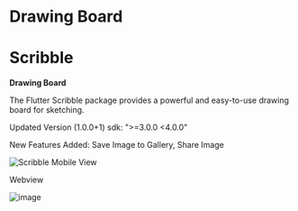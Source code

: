 # Drawing Board
# Scribble
**Drawing Board**

The Flutter Scribble package provides a powerful and easy-to-use drawing board for sketching.

Updated Version (1.0.0+1)
sdk: ">=3.0.0 <4.0.0"

New Features Added: Save Image to Gallery, Share Image

![Scribble Mobile View](https://github.com/ahmedkhan4u/drawing_board/assets/53033498/9b8700ec-c352-47e7-ab02-0fd28f7a5d80)

Webview 

![image](https://github.com/ahmedkhan4u/drawing_board/assets/53033498/21ff7614-f7de-40be-9b7d-82dde2ef89fd)



